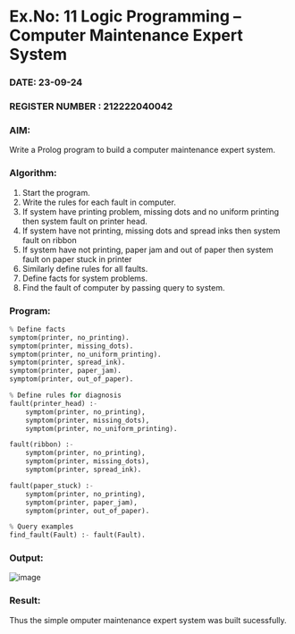 # Ex.No: 11  Logic Programming –  Computer Maintenance Expert System
### DATE:  23-09-24                                                                         
### REGISTER NUMBER : 212222040042
### AIM: 
Write a Prolog program to build a computer maintenance expert system.
###  Algorithm:
1. Start the program.
2. Write the rules for each fault in computer.
3. If system have printing problem, missing dots and no uniform printing then system fault on printer head.
4. If system have not printing, missing dots and spread inks then system fault on ribbon
5. If system have not printing, paper jam and out of paper then system fault on paper stuck in printer
6. Similarly define rules for all faults.
7. Define facts for system problems.
8. Find the fault of computer by passing query to system.
     
### Program:

```py
% Define facts
symptom(printer, no_printing).
symptom(printer, missing_dots).
symptom(printer, no_uniform_printing).
symptom(printer, spread_ink).
symptom(printer, paper_jam).
symptom(printer, out_of_paper).

% Define rules for diagnosis
fault(printer_head) :- 
    symptom(printer, no_printing), 
    symptom(printer, missing_dots), 
    symptom(printer, no_uniform_printing).

fault(ribbon) :- 
    symptom(printer, no_printing), 
    symptom(printer, missing_dots), 
    symptom(printer, spread_ink).

fault(paper_stuck) :- 
    symptom(printer, no_printing), 
    symptom(printer, paper_jam), 
    symptom(printer, out_of_paper).

% Query examples
find_fault(Fault) :- fault(Fault).

```

### Output:
![image](https://github.com/user-attachments/assets/fcb0ff0f-b112-45f8-adf0-3683e77cc644)

### Result:
Thus the simple omputer maintenance expert system was built sucessfully.
